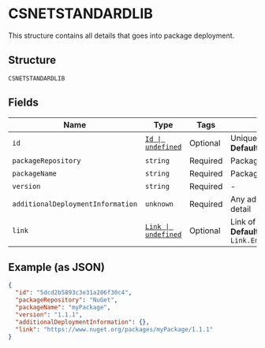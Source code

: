 
# CSNETSTANDARDLIB

This structure contains all details that goes into package deployment.

## Structure

`CSNETSTANDARDLIB`

## Fields

| Name | Type | Tags | Description |
|  --- | --- | --- | --- |
| `id` | [`Id \| undefined`](../../doc/models/id.md) | Optional | Unique package identifier<br>**Default**: `Id.Enum5dcd2b5893c3e31a206f30c4` |
| `packageRepository` | `string` | Required | Package Repository as per platform |
| `packageName` | `string` | Required | Package Name |
| `version` | `string` | Required | - |
| `additionalDeploymentInformation` | `unknown` | Required | Any additional platform specific deployment detail |
| `link` | [`Link \| undefined`](../../doc/models/link.md) | Optional | Link of deployed package<br>**Default**: `Link.EnumHttpswwwnugetorgpackagesmyPackage111` |

## Example (as JSON)

```json
{
  "id": "5dcd2b5893c3e31a206f30c4",
  "packageRepository": "NuGet",
  "packageName": "myPackage",
  "version": "1.1.1",
  "additionalDeploymentInformation": {},
  "link": "https://www.nuget.org/packages/myPackage/1.1.1"
}
```

